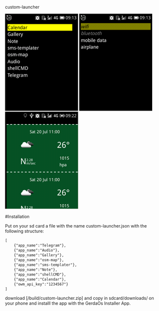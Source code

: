 custom-launcher

![image-1](/images/image-1.png)
![image-2](/images/image-2.png)
![image-2](/images/image-3.png)

#Installation

Put on your sd card a file with the name custom-launcher.json with the following structure:


```
[
	{"app_name":"Telegram"},
	{"app_name":"Audio"},
	{"app_name":"Gallery"},
	{"app_name":"osm-map"},
	{"app_name":"sms-templater"},
	{"app_name":"Note"},
	{"app_name":"shellCMD"},
	{"app_name":"Calendar"},
	{"owm_api_key":"1234567"}
]

```


download [/build/custom-launcher.zip] and copy in sdcard/downloads/ on your phone and installl the app with the GerdaOs Installer App.
